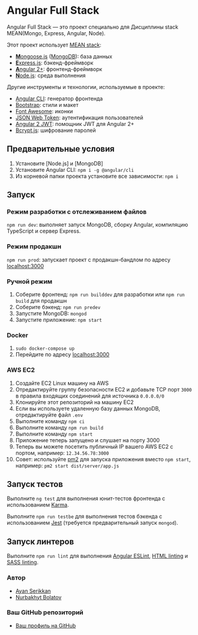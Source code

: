 # Angular Full Stack

Angular Full Stack — это проект специально для Дисциплины stack MEAN(Mongo, Express, Angular, Node).

Этот проект использует [MEAN stack](https://ru.wikipedia.org/wiki/MEAN_(программный_комплект)):
* [**M**ongoose.js](http://www.mongoosejs.com) ([MongoDB](https://www.mongodb.com)): база данных
* [**E**xpress.js](http://expressjs.com): бэкенд-фреймворк
* [**A**ngular 2+](https://angular.io): фронтенд-фреймворк
* [**N**ode.js](https://nodejs.org): среда выполнения

Другие инструменты и технологии, используемые в проекте:
* [Angular CLI](https://cli.angular.io): генератор фронтенда
* [Bootstrap](http://www.getbootstrap.com): стили и макет
* [Font Awesome](http://fontawesome.com): иконки
* [JSON Web Token](https://jwt.io): аутентификация пользователей
* [Angular 2 JWT](https://github.com/auth0/angular2-jwt): помощник JWT для Angular 2+
* [Bcrypt.js](https://github.com/dcodeIO/bcrypt.js): шифрование паролей

## Предварительные условия
1. Установите [Node.js] и [MongoDB]
2. Установите Angular CLI: `npm i -g @angular/cli`
3. Из корневой папки проекта установите все зависимости: `npm i`

## Запуск
### Режим разработки с отслеживанием файлов
`npm run dev`: выполняет запуск MongoDB, сборку Angular, компиляцию TypeScript и сервер Express.

### Режим продакшн
`npm run prod`: запускает проект с продакшн-бандлом по адресу [localhost:3000](http://localhost:3000)

### Ручной режим
1. Соберите фронтенд: `npm run builddev` для разработки или `npm run build` для продакшн
2. Соберите бэкенд: `npm run predev`
3. Запустите MongoDB: `mongod`
4. Запустите приложение: `npm start`

### Docker
1. `sudo docker-compose up`
2. Перейдите по адресу [localhost:3000](http://localhost:3000)

### AWS EC2
1. Создайте EC2 Linux машину на AWS
2. Отредактируйте группу безопасности EC2 и добавьте TCP порт `3000` в правила входящих соединений для источника `0.0.0.0/0`
3. Клонируйте этот репозиторий на машину EC2
4. Если вы используете удаленную базу данных MongoDB, отредактируйте файл `.env`
5. Выполните команду `npm ci`
6. Выполните команду `npm run build`
7. Выполните команду `npm start`
8. Приложение теперь запущено и слушает на порту 3000
9. Теперь вы можете посетить публичный IP вашего AWS EC2 с портом, например: `12.34.56.78:3000`
10. Совет: используйте [pm2](https://pm2.keymetrics.io/) для запуска приложения вместо `npm start`, например: `pm2 start dist/server/app.js`
 
## Запуск тестов
Выполните `ng test` для выполнения юнит-тестов фронтенда с использованием [Karma](https://karma-runner.github.io).

Выполните `npm run testbe` для выполнения тестов бэкенда с использованием [Jest](https://jestjs.io/) (требуется предварительный запуск `mongod`).

## Запуск линтеров
Выполните `npm run lint` для выполнения [Angular ESLint](https://github.com/angular-eslint/angular-eslint), [HTML linting](https://github.com/htmlhint/HTMLHint) и [SASS linting](https://github.com/sasstools/sass-lint).



### Автор
* [Ayan Serikkan](https://github.com/AyKing10)
* [Nurbakhyt Bolatov](https://github.com/AyKing10)

### Ваш GitHub репозиторий
* [Ваш профиль на GitHub](https://github.com/AyKing10)
